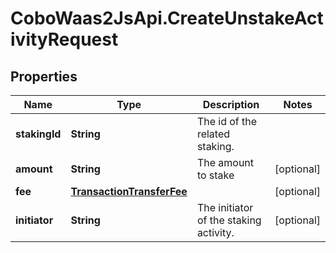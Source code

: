 # CoboWaas2JsApi.CreateUnstakeActivityRequest

## Properties

Name | Type | Description | Notes
------------ | ------------- | ------------- | -------------
**stakingId** | **String** | The id of the related staking. | 
**amount** | **String** | The amount to stake | [optional] 
**fee** | [**TransactionTransferFee**](TransactionTransferFee.md) |  | [optional] 
**initiator** | **String** | The initiator of the staking activity. | [optional] 


